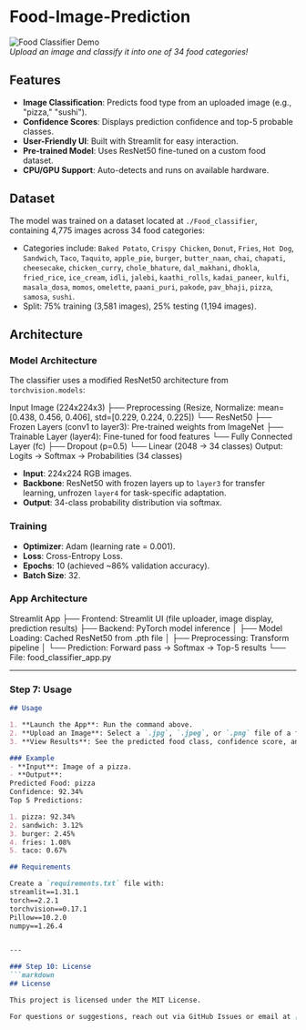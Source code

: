 # Food-Image-Prediction

![Food Classifier Demo](https://via.placeholder.com/800x400.png?text=Food+Classifier+Demo)  
*Upload an image and classify it into one of 34 food categories!*

## Features

- **Image Classification**: Predicts food type from an uploaded image (e.g., "pizza," "sushi").
- **Confidence Scores**: Displays prediction confidence and top-5 probable classes.
- **User-Friendly UI**: Built with Streamlit for easy interaction.
- **Pre-trained Model**: Uses ResNet50 fine-tuned on a custom food dataset.
- **CPU/GPU Support**: Auto-detects and runs on available hardware.

## Dataset

The model was trained on a dataset located at `./Food_classifier`, containing 4,775 images across 34 food categories:
- Categories include: `Baked Potato`, `Crispy Chicken`, `Donut`, `Fries`, `Hot Dog`, `Sandwich`, `Taco`, `Taquito`, `apple_pie`, `burger`, `butter_naan`, `chai`, `chapati`, `cheesecake`, `chicken_curry`, `chole_bhature`, `dal_makhani`, `dhokla`, `fried_rice`, `ice_cream`, `idli`, `jalebi`, `kaathi_rolls`, `kadai_paneer`, `kulfi`, `masala_dosa`, `momos`, `omelette`, `paani_puri`, `pakode`, `pav_bhaji`, `pizza`, `samosa`, `sushi`.
- Split: 75% training (3,581 images), 25% testing (1,194 images).

## Architecture

### Model Architecture
The classifier uses a modified ResNet50 architecture from `torchvision.models`:

Input Image (224x224x3)
├── Preprocessing (Resize, Normalize: mean=[0.438, 0.456, 0.406], std=[0.229, 0.224, 0.225])
└── ResNet50
├── Frozen Layers (conv1 to layer3): Pre-trained weights from ImageNet
├── Trainable Layer (layer4): Fine-tuned for food features
└── Fully Connected Layer (fc)
├── Dropout (p=0.5)
└── Linear (2048 → 34 classes)
Output: Logits → Softmax → Probabilities (34 classes)


- **Input**: 224x224 RGB images.
- **Backbone**: ResNet50 with frozen layers up to `layer3` for transfer learning, unfrozen `layer4` for task-specific adaptation.
- **Output**: 34-class probability distribution via softmax.

### Training
- **Optimizer**: Adam (learning rate = 0.001).
- **Loss**: Cross-Entropy Loss.
- **Epochs**: 10 (achieved ~86% validation accuracy).
- **Batch Size**: 32.

### App Architecture
Streamlit App
├── Frontend: Streamlit UI (file uploader, image display, prediction results)
├── Backend: PyTorch model inference
│   ├── Model Loading: Cached ResNet50 from .pth file
│   ├── Preprocessing: Transform pipeline
│   └── Prediction: Forward pass → Softmax → Top-5 results
└── File: food_classifier_app.py


---

### Step 7: Usage
```markdown
## Usage

1. **Launch the App**: Run the command above.
2. **Upload an Image**: Select a `.jpg`, `.jpeg`, or `.png` file of a food item.
3. **View Results**: See the predicted food class, confidence score, and top-5 predictions.

### Example
- **Input**: Image of a pizza.
- **Output**:
Predicted Food: pizza
Confidence: 92.34%
Top 5 Predictions:

1. pizza: 92.34%
2. sandwich: 3.12%
3. burger: 2.45%
4. fries: 1.08%
5. taco: 0.67%

## Requirements

Create a `requirements.txt` file with:
streamlit==1.31.1
torch==2.2.1
torchvision==0.17.1
Pillow==10.2.0
numpy==1.26.4


---

### Step 10: License
```markdown
## License

This project is licensed under the MIT License.

For questions or suggestions, reach out via GitHub Issues or email at [roshabel001@gmail.com].
